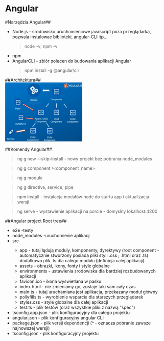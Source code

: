 <h1>Angular</h1>

#Narzędzia Angular##

<ul>
<li>Node.js - srodowisko uruchomieniowe javascript poza przeglądarką, pozwala instalowac biblioteki, angular-CLI itp... 

>node -v; npm -v
</li>
<li>
npm
</li>
<li>
AngularCLI - zbiór polecen do budowania aplikacji Angular
</li>

>npm install -g @angular/cli
</ul>

##Architektura##
<br>
<img src="https://github.com/P3droCi7/angular_cheat_sheet/blob/d32f64205bbe27e53c2976a01fa7862e6c83bc3f/architektura.PNG" width="50%" height="50%">

##Komendy Angular##

>ng g new <nazwa> --skip-install - nowy projekt bez pobrania node_modules

>ng g component <path>/<component_name>

>ng g module

>ng g directive, service, pipe

>npm install - instalacja modułów node do startu app i aktualizacja wersji

>ng serve - wystawienie aplikacji na porcie - domyslny lokalhost:4200

##Angular project Root tree##
<ul>
<li>e2e -testy</li>
<li>node_modules -uruchomienie aplikacji</li>
<li>src</li>
<ul>
<li>app - tutaj lądują moduly, komponenty, dyrektywy (root component -automatycznie stworzony posiada pliki styli .css ; .html oraz .ts) dodatkowo plik .ts dla calego modułu (definicja całej aplikacji)</li>
<li>assets - obrazki, ikony, fonty i style globalne </li>
<li>environments - ustawienia srodowiska dla bardziej rozbudowanych aplikacji</li>
<li>favicon.ico - ikona wyswietlana w pasku</li>
<li>index.html - nie zmieniamy go, zostaje taki sam cały czas</li>
<li>  main.ts - tutaj uruchamiana jest aplikacja, przekazany moduł główny</li>
<li>    pollyfills.ts - wyrobienie wsparcia dla starszych przeglądarek</li>
<li>styles.css - style globalne dla całej aplikacji</li>
<li>test.ts - plik testów (oraz wszystkie pliki z nazwą "spec")</li>
</ul>
<li>tsconfig.app.json - plik konfiguracyjny dla całego projektu</li>
<li>angular.json - plik konfiguracyjny angular CLI</li>
<li>package.json - plik versji dependencji (^ - oznacza pobranie zawsze najnowszej wersji)</li>
<li>tsconfig.json - plik konfiguracyjny projektu</li>
</ul>
